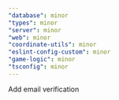 ```yaml
---
"database": minor
"types": minor
"server": minor
"web": minor
"coordinate-utils": minor
"eslint-config-custom": minor
"game-logic": minor
"tsconfig": minor
---
```


Add email verification
